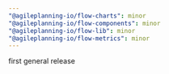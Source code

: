 ```yaml
---
"@agileplanning-io/flow-charts": minor
"@agileplanning-io/flow-components": minor
"@agileplanning-io/flow-lib": minor
"@agileplanning-io/flow-metrics": minor
---
```


first general release
